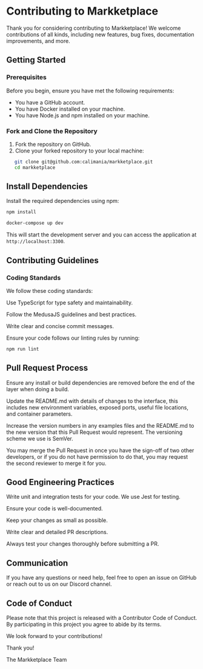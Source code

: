 # Contributing to Markketplace

Thank you for considering contributing to Markketplace! We welcome contributions of all kinds, including new features, bug fixes, documentation improvements, and more.

## Getting Started

### Prerequisites

Before you begin, ensure you have met the following requirements:
- You have a GitHub account.
- You have Docker installed on your machine.
- You have Node.js and npm installed on your machine.

### Fork and Clone the Repository

1. Fork the repository on GitHub.
2. Clone your forked repository to your local machine:

```bash
   git clone git@github.com:calimania/markketplace.git
   cd markketplace
```

## Install Dependencies

Install the required dependencies using npm:

```bash
npm install
```

```bash
docker-compose up dev
```

This will start the development server and you can access the application at
`http://localhost:3300`.

## Contributing Guidelines

### Coding Standards

We follow these coding standards:

Use TypeScript for type safety and maintainability.

Follow the MedusaJS guidelines and best practices.

Write clear and concise commit messages.

Ensure your code follows our linting rules by running:

```bash
npm run lint
```

## Pull Request Process

Ensure any install or build dependencies are removed before the end of the layer when doing a build.

Update the README.md with details of changes to the interface, this includes new environment variables, exposed ports, useful file locations, and container parameters.

Increase the version numbers in any examples files and the README.md to the new version that this Pull Request would represent. The versioning scheme we use is SemVer.

You may merge the Pull Request in once you have the sign-off of two other developers, or if you do not have permission to do that, you may request the second reviewer to merge it for you.

## Good Engineering Practices

Write unit and integration tests for your code. We use Jest for testing.

Ensure your code is well-documented.

Keep your changes as small as possible.

Write clear and detailed PR descriptions.

Always test your changes thoroughly before submitting a PR.

## Communication

If you have any questions or need help, feel free to open an issue on GitHub or reach out to us on our Discord channel.

## Code of Conduct

Please note that this project is released with a Contributor Code of Conduct. By participating in this project you agree to abide by its terms.

We look forward to your contributions!

Thank you!

The Markketplace Team

